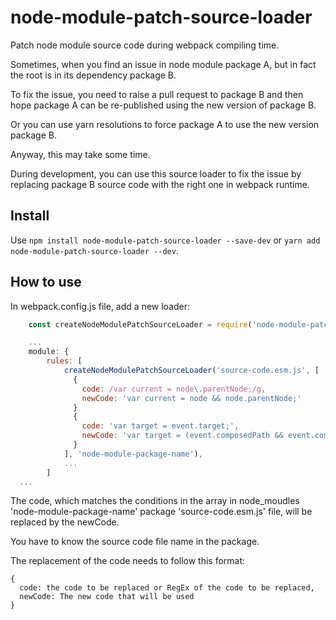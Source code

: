 # node-module-patch-source-loader
Patch node module source code during webpack compiling time.

Sometimes, when you find an issue in node module package A, but in fact the root is in its dependency package B.

To fix the issue, you need to raise a pull request to package B and then hope package A can be re-published using the new version of package B.

Or you can use yarn resolutions to force package A to use the new version package B.

Anyway, this may take some time.

During development, you can use this source loader to fix the issue by replacing package B source code with the right one in webpack runtime.

## Install
Use `npm install node-module-patch-source-loader --save-dev` or `yarn add node-module-patch-source-loader --dev`.

## How to use
In webpack.config.js file, add a new loader:

```js
    const createNodeModulePatchSourceLoader = require('node-module-patch-source-loader');

    ...
    module: {
        rules: [
            createNodeModulePatchSourceLoader('source-code.esm.js', [
              {
                code: /var current = node\.parentNode;/g,
                newCode: 'var current = node && node.parentNode;'
              }
              {
                code: 'var target = event.target;',
                newCode: 'var target = (event.composedPath && event.composedPath().shift()) || event.target;'
              }
            ], 'node-module-package-name'),
            ...
        ]
  ...
```
The code, which matches the conditions in the array in node_moudles 'node-module-package-name' package 'source-code.esm.js' file, will be replaced by the newCode.

You have to know the source code file name in the package.

The replacement of the code needs to follow this format:
```
{
  code: the code to be replaced or RegEx of the code to be replaced,
  newCode: The new code that will be used
}
```

